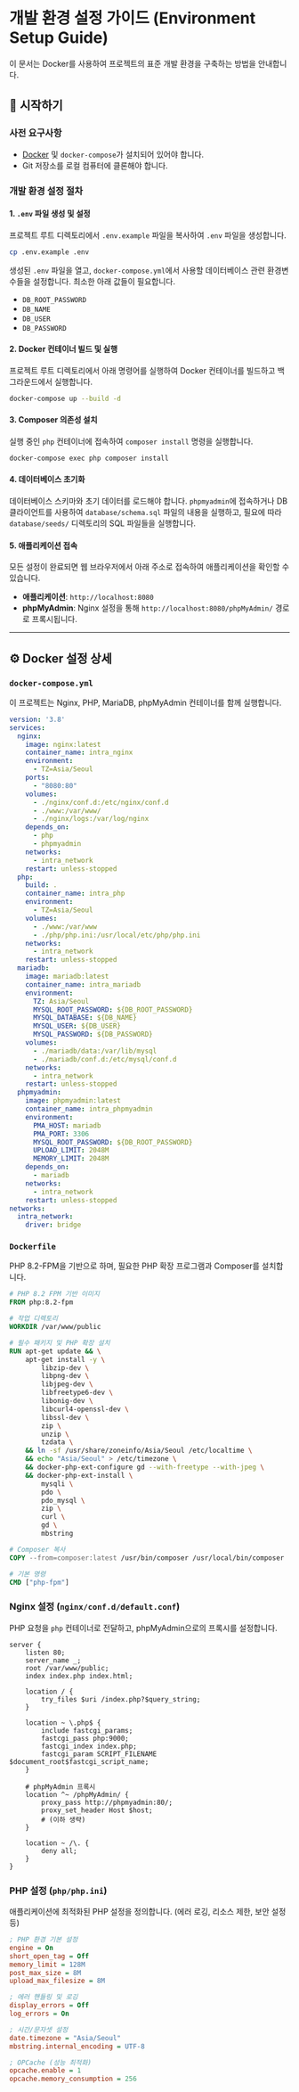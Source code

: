 # 개발 환경 설정 가이드 (Environment Setup Guide)

이 문서는 Docker를 사용하여 프로젝트의 표준 개발 환경을 구축하는 방법을 안내합니다.

## 🚀 시작하기

### 사전 요구사항
-   [Docker](https://www.docker.com/get-started) 및 `docker-compose`가 설치되어 있어야 합니다.
-   Git 저장소를 로컬 컴퓨터에 클론해야 합니다.

### 개발 환경 설정 절차

#### 1. `.env` 파일 생성 및 설정
프로젝트 루트 디렉토리에서 `.env.example` 파일을 복사하여 `.env` 파일을 생성합니다.
```bash
cp .env.example .env
```
생성된 `.env` 파일을 열고, `docker-compose.yml`에서 사용할 데이터베이스 관련 환경변수들을 설정합니다. 최소한 아래 값들이 필요합니다.
- `DB_ROOT_PASSWORD`
- `DB_NAME`
- `DB_USER`
- `DB_PASSWORD`

#### 2. Docker 컨테이너 빌드 및 실행
프로젝트 루트 디렉토리에서 아래 명령어를 실행하여 Docker 컨테이너를 빌드하고 백그라운드에서 실행합니다.
```bash
docker-compose up --build -d
```

#### 3. Composer 의존성 설치
실행 중인 `php` 컨테이너에 접속하여 `composer install` 명령을 실행합니다.
```bash
docker-compose exec php composer install
```

#### 4. 데이터베이스 초기화
데이터베이스 스키마와 초기 데이터를 로드해야 합니다. `phpmyadmin`에 접속하거나 DB 클라이언트를 사용하여 `database/schema.sql` 파일의 내용을 실행하고, 필요에 따라 `database/seeds/` 디렉토리의 SQL 파일들을 실행합니다.

#### 5. 애플리케이션 접속
모든 설정이 완료되면 웹 브라우저에서 아래 주소로 접속하여 애플리케이션을 확인할 수 있습니다.
-   **애플리케이션**: `http://localhost:8080`
-   **phpMyAdmin**: Nginx 설정을 통해 `http://localhost:8080/phpMyAdmin/` 경로로 프록시됩니다.

---

## ⚙️ Docker 설정 상세

### `docker-compose.yml`
이 프로젝트는 Nginx, PHP, MariaDB, phpMyAdmin 컨테이너를 함께 실행합니다.
```yaml
version: '3.8'
services:
  nginx:
    image: nginx:latest
    container_name: intra_nginx
    environment:
      - TZ=Asia/Seoul
    ports:
      - "8080:80"
    volumes:
      - ./nginx/conf.d:/etc/nginx/conf.d
      - ./www:/var/www/
      - ./nginx/logs:/var/log/nginx
    depends_on:
      - php
      - phpmyadmin
    networks:
      - intra_network
    restart: unless-stopped
  php:
    build: .
    container_name: intra_php
    environment:
      - TZ=Asia/Seoul
    volumes:
      - ./www:/var/www
      - ./php/php.ini:/usr/local/etc/php/php.ini
    networks:
      - intra_network
    restart: unless-stopped
  mariadb:
    image: mariadb:latest
    container_name: intra_mariadb
    environment:
      TZ: Asia/Seoul
      MYSQL_ROOT_PASSWORD: ${DB_ROOT_PASSWORD}
      MYSQL_DATABASE: ${DB_NAME}
      MYSQL_USER: ${DB_USER}
      MYSQL_PASSWORD: ${DB_PASSWORD}
    volumes:
      - ./mariadb/data:/var/lib/mysql
      - ./mariadb/conf.d:/etc/mysql/conf.d
    networks:
      - intra_network
    restart: unless-stopped
  phpmyadmin:
    image: phpmyadmin:latest
    container_name: intra_phpmyadmin
    environment:
      PMA_HOST: mariadb
      PMA_PORT: 3306
      MYSQL_ROOT_PASSWORD: ${DB_ROOT_PASSWORD}
      UPLOAD_LIMIT: 2048M
      MEMORY_LIMIT: 2048M
    depends_on:
      - mariadb
    networks:
      - intra_network
    restart: unless-stopped
networks:
  intra_network:
    driver: bridge
```

### `Dockerfile`
PHP 8.2-FPM을 기반으로 하며, 필요한 PHP 확장 프로그램과 Composer를 설치합니다.
```dockerfile
# PHP 8.2 FPM 기반 이미지
FROM php:8.2-fpm

# 작업 디렉토리
WORKDIR /var/www/public

# 필수 패키지 및 PHP 확장 설치
RUN apt-get update && \
    apt-get install -y \
        libzip-dev \
        libpng-dev \
        libjpeg-dev \
        libfreetype6-dev \
        libonig-dev \
        libcurl4-openssl-dev \
        libssl-dev \
        zip \
        unzip \
        tzdata \
    && ln -sf /usr/share/zoneinfo/Asia/Seoul /etc/localtime \
    && echo "Asia/Seoul" > /etc/timezone \
    && docker-php-ext-configure gd --with-freetype --with-jpeg \
    && docker-php-ext-install \
        mysqli \
        pdo \
        pdo_mysql \
        zip \
        curl \
        gd \
        mbstring

# Composer 복사
COPY --from=composer:latest /usr/bin/composer /usr/local/bin/composer

# 기본 명령
CMD ["php-fpm"]
```

### Nginx 설정 (`nginx/conf.d/default.conf`)
PHP 요청을 `php` 컨테이너로 전달하고, phpMyAdmin으로의 프록시를 설정합니다.
```nginx
server {
    listen 80;
    server_name _;
    root /var/www/public;
    index index.php index.html;

    location / {
        try_files $uri /index.php?$query_string;
    }

    location ~ \.php$ {
        include fastcgi_params;
        fastcgi_pass php:9000;
        fastcgi_index index.php;
        fastcgi_param SCRIPT_FILENAME $document_root$fastcgi_script_name;
    }

    # phpMyAdmin 프록시
    location ^~ /phpMyAdmin/ {
        proxy_pass http://phpmyadmin:80/;
        proxy_set_header Host $host;
        # (이하 생략)
    }

    location ~ /\. {
        deny all;
    }
}
```

### PHP 설정 (`php/php.ini`)
애플리케이션에 최적화된 PHP 설정을 정의합니다. (에러 로깅, 리소스 제한, 보안 설정 등)
```ini
; PHP 환경 기본 설정
engine = On
short_open_tag = Off
memory_limit = 128M
post_max_size = 8M
upload_max_filesize = 8M

; 에러 핸들링 및 로깅
display_errors = Off
log_errors = On

; 시간/문자셋 설정
date.timezone = "Asia/Seoul"
mbstring.internal_encoding = UTF-8

; OPCache (성능 최적화)
opcache.enable = 1
opcache.memory_consumption = 256
```